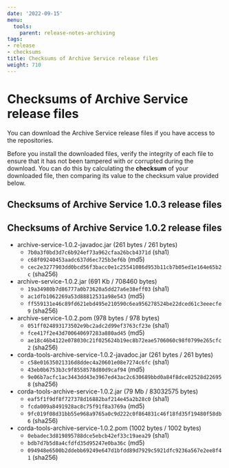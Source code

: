 ```yaml
---
date: '2022-09-15'
menu:
  tools:
    parent: release-notes-archiving
tags:
- release
- checksums
title: Checksums of Archive Service release files
weight: 710
---
```


# Checksums of Archive Service release files

You can download the Archive Service release files if you have access to the repositories.

Before you install the downloaded files, verify the integrity of each file to ensure that it has not been tampered with or corrupted during the download. You can do this by calculating the **checksum** of your downloaded file, then comparing its value to the checksum value provided below.

## Checksums of Archive Service 1.0.3 release files

## Checksums of Archive Service 1.0.2 release files

* archive-service-1.0.2-javadoc.jar (261 bytes / 261 bytes)
  * `7b0a3f0bd3d7c6b924ef73a962cfaa26bcb4371d` (sha1)
  * `c68f09240453aadc637d6ec725b3ef6b` (md5)
  * `cec2e3277903dd0bcd56f3bacc0e1c25541086d953b11cb7b05ed1e164e65b2c` (sha256)
* archive-service-1.0.2.jar (691 Kb / 708460 bytes)
  * `19a34980b7d86777a0b73620a5dd27a6e38eff03` (sha1)
  * `ac1dfb1062269a53d88812531a98e543` (md5)
  * `ff559131e46c89fd621ebd495e210590c6ea956278524be22dced61c3eeecfe9` (sha256)
* archive-service-1.0.2.pom (978 bytes / 978 bytes)
  * `051ff024893173502e9bc2adc2d99ef3763cf23e` (sha1)
  * `fce417f2e43d700640697283a880ad45` (md5)
  * `ae18c46b4122e078030c21f025624b19ec8b72eae5706060c98f0799e265cfc2` (sha256)
* corda-tools-archive-service-1.0.2-javadoc.jar (261 bytes / 261 bytes)
  * `c58e01635021316d8ddec4a20601e08e7274c6fc` (sha1)
  * `43eb0b6753b3c9f8558578d80d9caf94` (md5)
  * `9e06b7acfc1ac3443dd43e3967ed43ac2c630689bbd0a84f8dce82528d226958` (sha256)
* corda-tools-archive-service-1.0.2.jar (79 Mb / 83032575 bytes)
  * `eaf5f1f9df8f727378d16882baf214e45a2b28c0` (sha1)
  * `fcda009a8491928ac8c75f91f8a3769a` (md5)
  * `9fc019f08d31bb55e968a9765a0c9d222c0f864831c46f18fd35f19480f58db6` (sha256)
* corda-tools-archive-service-1.0.2.pom (1002 bytes / 1002 bytes)
  * `0ebadec3d819895788dce5ebcb42ef33c19aea29` (sha1)
  * `bdb7d7b5d8a4cfdfd35d95247e0ba36c` (md5)
  * `094948e6500b2ddebb69249e647d1bfdd89d7929c5921dfc9236a567e2ee8f41` (sha256)